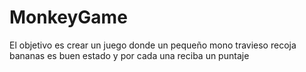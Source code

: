 # MonkeyGame
El objetivo es crear un juego donde un pequeño mono travieso recoja bananas es buen estado y por cada una reciba un puntaje
